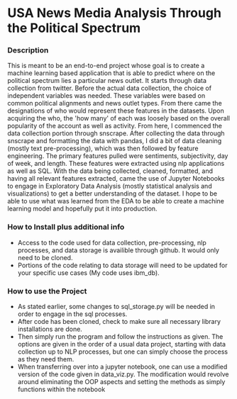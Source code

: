 # USA News Media Analysis Through the Political Spectrum

### Description
This is meant to be an end-to-end project whose goal is to create a machine learning based
application that is able to predict where on the political spectrum lies a particular news outlet.
It starts through data collection from twitter. Before the actual data collection, the choice of independent variables was needed.
These variables were based on common political alignments and news outlet types. From there came the 
designations of who would represent these features in the datasets. Upon acquiring the who, the 'how many' of each
was loosely based on the overall popularity of the account as well as activity. From here, I commenced the data collection portion
through snscrape. After collecting the data through snscrape and formatting the data with pandas, I did a bit of data cleaning (mostly text  pre-processing), 
which was then followed by feature engineering. The primary features pulled were sentiments, subjectivity, day of week,
and length. These features were extracted using nlp applications as well as SQL. With the data being collected, cleaned, 
formatted, and having all relevant features extracted, came the use of Jupyter Notebooks to engage in Exploratory Data 
Analysis (mostly statistical analysis and visualizations) to get a better understanding of the dataset. I hope to be able
to use what was learned from the EDA to be able to create a machine learning model and hopefully put it into production.


### How to Install plus additional info

- Access to the code used for data collection, pre-processing, nlp processes, and data storage is availible through github. 
It would only need to be cloned. 
- Portions of the code relating to data storage will need to be updated for your specific use cases (My code uses ibm_db).

### How to use the Project
- As stated earlier, some changes to sql_storage.py will be needed in order to engage in the sql processes.
- After code has been cloned, check to make sure all necessary library installations are done.
- Then simply run the program and follow the instructions as given. The options are given in the order of a usual data project, 
starting with data collection up to NLP processes, but one can simply choose the process as they need them.
- When transferring over into a jupyter notebook, one can use a modified version of the code given in data_viz.py. The 
modification would revolve around eliminating the OOP aspects and setting the methods as simply functions within the notebook
